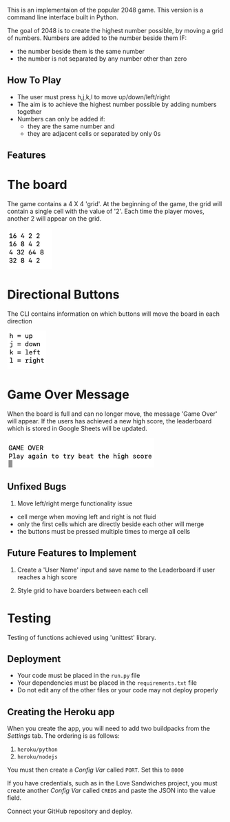 This is an implementaion of the popular 2048 game. This version is a command line interface built in Python.

The goal of 2048 is to create the highest number possible, by moving a grid of numbers. Numbers are added to the number beside them IF:
- the number beside them is the same number
- the number is not separated by any number other than zero

## How To Play

* The user must press h,j,k,l to move up/down/left/right
* The aim is to achieve the highest number possible by adding numbers together
* Numbers can only be added if:
  - they are the same number and
  - they are adjacent cells or separated by only 0s

## Features

# The board
The game contains a 4 X 4 'grid'. At the beginning of the game, the grid will contain a single cell with the value of '2'. Each time the player moves, another 2 will appear on the grid. 

  ![Grid](/assets/images/grid.png)

# Directional Buttons
The CLI contains information on which buttons will move the board in each direction

  ![Grid](/assets/images/buttons.png)

# Game Over Message
When the board is full and can no longer move, the message 'Game Over' will appear. If the users has achieved a new high score, the leaderboard which is stored in Google Sheets will be updated.

  ![Grid](/assets/images/game-over.png)


## Unfixed Bugs

1. Move left/right merge functionality issue
  - cell merge when moving left and right is not fluid
  - only the first cells which are directly beside each other will merge
  - the buttons must be pressed multiple times to merge all cells

## Future Features to Implement

1. Create a 'User Name' input and save name to the Leaderboard if user reaches a high score

2. Style grid to have boarders between each cell

# Testing

Testing of functions achieved using 'unittest' library. 

## Deployment

* Your code must be placed in the `run.py` file
* Your dependencies must be placed in the `requirements.txt` file
* Do not edit any of the other files or your code may not deploy properly

## Creating the Heroku app

When you create the app, you will need to add two buildpacks from the _Settings_ tab. The ordering is as follows:

1. `heroku/python`
2. `heroku/nodejs`

You must then create a _Config Var_ called `PORT`. Set this to `8000`

If you have credentials, such as in the Love Sandwiches project, you must create another _Config Var_ called `CREDS` and paste the JSON into the value field.

Connect your GitHub repository and deploy.
